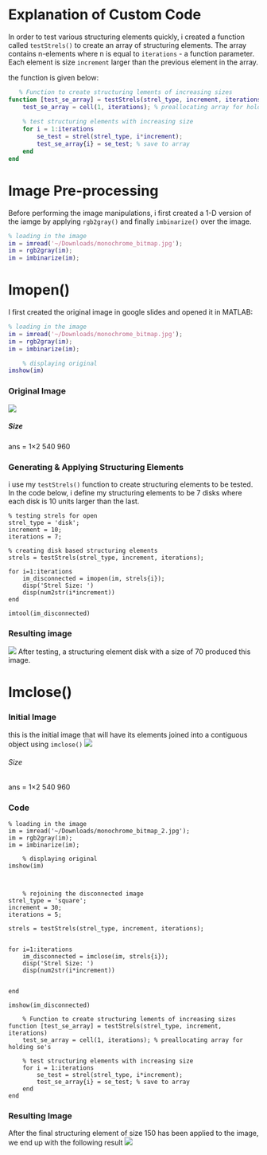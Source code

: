 
# Explanation of Custom Code
In order to test various structuring elements quickly, i created a function called `testStrels()` to create an array of structuring elements. The array contains n-elements where n is equal to `iterations` - a function parameter. Each element is size `increment` larger than the previous element in the array. 

the function is given below: 
```MATLAB 
   % Function to create structuring lements of increasing sizes 
function [test_se_array] = testStrels(strel_type, increment, iterations)
    test_se_array = cell(1, iterations); % preallocating array for holding se's
    
    % test structuring elements with increasing size
    for i = 1:iterations
        se_test = strel(strel_type, i*increment);
        test_se_array{i} = se_test; % save to array 
    end
end
```

# Image Pre-processing
Before performing the image manipulations, i first created a 1-D version of the iamge by applying `rgb2gray()` and finally `imbinarize()` over the image. 

```MATLAB 
% loading in the image 
im = imread('~/Downloads/monochrome_bitmap.jpg');
im = rgb2gray(im);
im = imbinarize(im);
```

# Imopen()
I first created the original image in google slides and opened it in MATLAB: 
```MATLAB
% loading in the image 
im = imread('~/Downloads/monochrome_bitmap.jpg');
im = rgb2gray(im);
im = imbinarize(im);

    % displaying original 
imshow(im)
```

### Original Image 
![](file:////tmp/ConnectorClipboard1789711977180713698/image17269397837030.png)
##### Size 
ans = 1×2
   540   960
### Generating & Applying Structuring Elements 
i use my `testStrels()` function to create structuring elements to be tested. In the code below, i define my structuring elements to be 7 disks where each disk is 10 units larger than the last. 
```
% testing strels for open 
strel_type = 'disk';
increment = 10;
iterations = 7;

% creating disk based structuring elements 
strels = testStrels(strel_type, increment, iterations);

for i=1:iterations
    im_disconnected = imopen(im, strels{i});
    disp('Strel Size: ')
    disp(num2str(i*increment))
end

imtool(im_disconnected)
```

### Resulting image 
![](file:////tmp/ConnectorClipboard1789711977180713698/image17269403309080.png)
After testing, a structuring element disk with a size of 70 produced this image.  

# Imclose() 

### Initial Image 
this is the initial image that will have its elements joined into a contiguous object using `imclose()`
![](file:////tmp/ConnectorClipboard1789711977180713698/image17269408289060.png)

###### Size
ans = 1×2
   540   960
### Code 
```
% loading in the image 
im = imread('~/Downloads/monochrome_bitmap_2.jpg');
im = rgb2gray(im);
im = imbinarize(im);

    % displaying original 
imshow(im)



    % rejoining the disconnected image 
strel_type = 'square';
increment = 30;
iterations = 5;

strels = testStrels(strel_type, increment, iterations);


for i=1:iterations
    im_disconnected = imclose(im, strels{i});
    disp('Strel Size: ')
    disp(num2str(i*increment))


end

imshow(im_disconnected)

    % Function to create structuring lements of increasing sizes 
function [test_se_array] = testStrels(strel_type, increment, iterations)
    test_se_array = cell(1, iterations); % preallocating array for holding se's
    
    % test structuring elements with increasing size
    for i = 1:iterations
        se_test = strel(strel_type, i*increment);
        test_se_array{i} = se_test; % save to array 
    end
end
```

### Resulting Image 
After the final structuring element of size 150 has been applied to the image, we end up with the following result
![](file:////tmp/ConnectorClipboard1789711977180713698/image17269409942010.png)